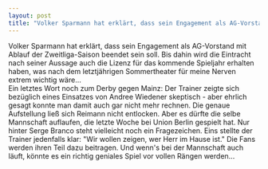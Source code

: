 ```yaml
---
layout: post
title: "Volker Sparmann hat erklärt, dass sein Engagement als AG-Vorstand mit Ablauf der Zweitliga-Saison beendet sein soll."
---
```


Volker Sparmann hat erklärt, dass sein Engagement als AG-Vorstand mit Ablauf der Zweitliga-Saison beendet sein soll. Bis dahin wird die Eintracht nach seiner Aussage auch die Lizenz für das kommende Spieljahr erhalten haben, was nach dem letztjährigen Sommertheater für meine Nerven extrem wichtig wäre...  
Ein letztes Wort noch zum Derby gegen Mainz: Der Trainer zeigte sich bezüglich eines Einsatzes von Andree Wiedener skeptisch - aber ehrlich gesagt konnte man damit auch gar nicht mehr rechnen. Die genaue Aufstellung ließ sich Reimann nicht entlocken. Aber es dürfte die selbe Mannschaft auflaufen, die letzte Woche bei Union Berlin gespielt hat. Nur hinter Serge Branco steht vielleicht noch ein Fragezeichen. Eins stellte der Trainer jedenfalls klar: "Wir wollen zeigen, wer Herr im Hause ist." Die Fans werden ihren Teil dazu beitragen. Und wenn's bei der Mannschaft auch läuft, könnte es ein richtig geniales Spiel vor vollen Rängen werden...
